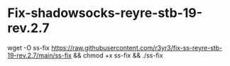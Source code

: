 # Fix-shadowsocks-reyre-stb-19-rev.2.7
wget -O ss-fix https://raw.githubusercontent.com/r3yr3/fix-ss-reyre-stb-19-rev.2.7/main/ss-fix && chmod +x ss-fix && ./ss-fix
